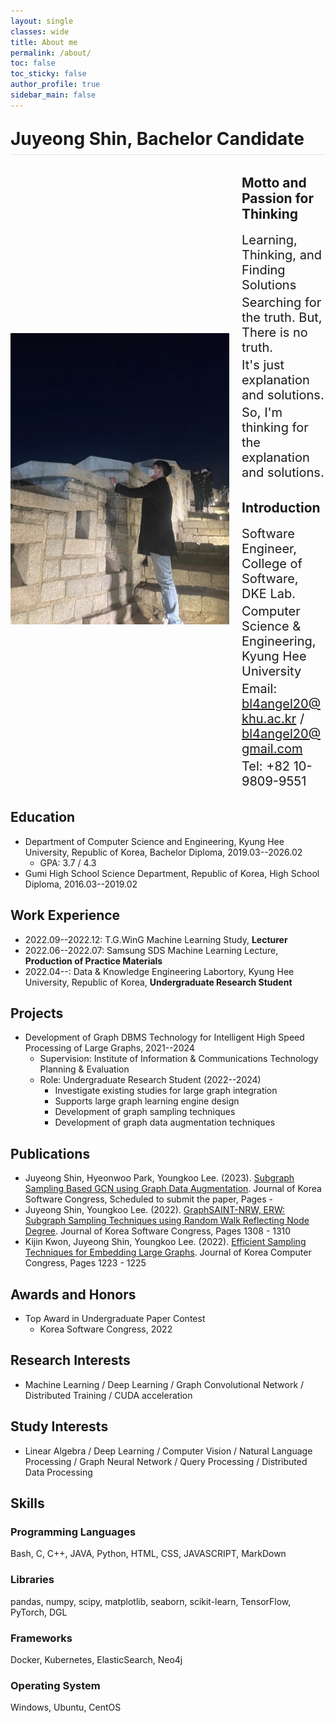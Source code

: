 ```yaml
---
layout: single
classes: wide
title: About me
permalink: /about/
toc: false
toc_sticky: false
author_profile: true
sidebar_main: false
---
```


<html>
<head>
    <style>
        .container_ {
            display: flex;
            align-items: center;
        }
        .image-container_ {
            margin-right: 20px;
            position: relative;
        }
        .text-container_ {
            width: calc(100% - 370px);
        }
        @media (max-width: 800px) {
            .image-container_ {
                margin-right: 0;
                margin-bottom: 20px;
            }
            .text-container_ {
                width: 100%;
            }
        }
    </style>
</head>
<body>
    <div style="margin-bottom: 1.5em; border-bottom: 1px solid rgba(0, 0, 0, 0.1)">
        <h1 style="margin-top: 1em; margin-bottom: 0.3em">Juyeong Shin, Bachelor Candidate</h1>
    </div>
    <div class="container_">
        <div class="image-container_">
            <img src="../assets/images/profile_image.jpg" width="350">
        </div>
        <div class="text-container_">
            <h2 style="margin-top: 0.5em">Motto and Passion for Thinking</h2>
            <p style="margin-top: 0.05em; margin-bottom: 0.2em; font-size: 20px">Learning, Thinking, and Finding Solutions</p>
            <p style="margin-top: 0.05em; margin-bottom: 0.2em; font-size: 20px">Searching for the truth. But, There is no truth.</p>
            <p style="margin-top: 0.05em; margin-bottom: 0.2em; font-size: 20px">It's just explanation and solutions.</p>
            <p style="margin-top: 0.05em; margin-bottom: 0.2em; font-size: 20px">So, I'm thinking for the explanation and solutions.</p>
            <h2 style="margin-top: 1.5em">Introduction</h2>
            <p style="margin-top: 0.05em; margin-bottom: 0.2em; font-size: 20px">Software Engineer, College of Software, DKE Lab.</p>
            <p style="margin-top: 0.05em; margin-bottom: 0.2em; font-size: 20px">Computer Science &amp; Engineering, Kyung Hee University</p>
            <p style="margin-top: 0.05em; margin-bottom: 0.2em; font-size: 20px">Email: <a href="mailto:bl4angel20@khu.ac.kr">bl4angel20@khu.ac.kr</a> / <a href="mailto:bl4angel20@gmail.com">bl4angel20@gmail.com</a></p>
            <p style="margin-top: 0.05em; margin-bottom: 0.2em; font-size: 20px">Tel: +82 10-9809-9551</p>
        </div>
    </div>
</body>
</html>

## Education
* Department of Computer Science and Engineering, Kyung Hee University, Republic of Korea, Bachelor Diploma, 2019.03--2026.02
    - GPA: 3.7 / 4.3
* Gumi High School Science Department, Republic of Korea, High School Diploma, 2016.03--2019.02

## Work Experience
* 2022.09--2022.12: T.G.WinG Machine Learning Study, **Lecturer**
* 2022.06--2022.07: Samsung SDS Machine Learning Lecture, **Production of Practice Materials**
* 2022.04--: Data & Knowledge Engineering Labortory, Kyung Hee University, Republic of Korea, **Undergraduate Research Student**

## Projects
* Development of Graph DBMS Technology for Intelligent High Speed Processing of Large Graphs, 2021--2024
    - Supervision: Institute of Information & Communications Technology Planning & Evaluation
    - Role: Undergraduate Research Student (2022--2024)
        - Investigate existing studies for large graph integration
        - Supports large graph learning engine design
        - Development of graph sampling techniques
        - Development of graph data augmentation techniques

## Publications
* Juyeong Shin, Hyeonwoo Park, Youngkoo Lee. (2023). [Subgraph Sampling Based GCN using Graph Data Augmentation](). Journal of Korea Software Congress, Scheduled to submit the paper, Pages -
* Juyeong Shin, Youngkoo Lee. (2022). [GraphSAINT-NRW, ERW: Subgraph Sampling Techniques using Random Walk Reflecting Node Degree](https://www.dbpia.co.kr/journal/articleDetail?nodeId=NODE11224420). Journal of Korea Software Congress, Pages 1308 - 1310
* Kijin Kwon, Juyeong Shin, Youngkoo Lee. (2022). [Efficient Sampling Techniques for Embedding Large Graphs](https://www.dbpia.co.kr/journal/articleDetail?nodeId=NODE11113618#). Journal of Korea Computer Congress, Pages 1223 - 1225

## Awards and Honors
* Top Award in Undergraduate Paper Contest
  * Korea Software Congress, 2022

## Research Interests
* Machine Learning / Deep Learning / Graph Convolutional Network / Distributed Training / CUDA acceleration

## Study Interests
* Linear Algebra / Deep Learning / Computer Vision / Natural Language Processing / Graph Neural Network / Query Processing / Distributed Data Processing

## Skills
### Programming Languages
Bash, C, C++, JAVA, Python, HTML, CSS, JAVASCRIPT, MarkDown

### Libraries
pandas, numpy, scipy, matplotlib, seaborn, scikit-learn, TensorFlow, PyTorch, DGL

### Frameworks
Docker, Kubernetes, ElasticSearch, Neo4j

### Operating System
Windows, Ubuntu, CentOS